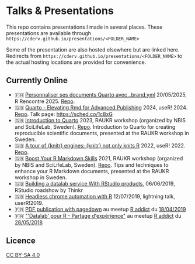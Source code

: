 # Talks & Presentations

This repo contains presentations I made in several places. 
These presentations are available through `https://cderv.github.io/presentations/<FOLDER_NAME>`

Some of the presentation are also hosted elsewhere but are linked here. Redirects from `https://cderv.github.io/presentations/<FOLDER_NAME>` to the actual hosting locations are provided for convenience.

## Currently Online

+ :fr: [Personnaliser ses documents Quarto avec _brand.yml](https://cderv.github.io/rr2025-quarto-brand-yml/) 20/05/2025, R Rencontre 2025. [Repo](https://github.com/cderv/rr2025-quarto-brand-yml).
+ :gb: [Quarto - Elevating Rmd for Advanced Publishing](https://cderv.github.io/user2024-quarto-talk/) 2024, useR! 2024. [Repo](https://github.com/cderv/user2024-quarto-talk). Talk page: https://sched.co/1c8xG
+ :gb: [Introduction to Quarto](https://cderv.github.io/raukr-2023-quarto/) 2023, RAUKR workshop (organized by NBIS and SciLifeLab, Sweden). [Repo](https://github.com/cderv/raukr-2023-quarto). Introduction to Quarto for creating reproducible scientific documents, presented at the RAUKR workshop in Sweden.
+ :gb: [A tour of {knitr} engines: {knitr} not only knits R](https://user2022-knitr-engines.netlify.app/) 2022, useR! 2022. [Repo](https://github.com/cderv/user2022-knitr-engines).
+ :gb: [Boost Your R Markdown Skills](https://raukr-boost-rmd-skills.netlify.app/) 2021, RAUKR workshop (organized by NBIS and SciLifeLab, Sweden). [Repo](https://github.com/cderv/raukr-2021-rmd-boost). Tips and techniques to enhance your R Markdown documents, presented at the RAUKR workshop in Sweden.
+ :gb: [Building a datalab service With RStudio products](https://speakerdeck.com/cderv/building-a-datalab-service), 06/06/2019,  RStudio roadshow by Thinkr
+ :gb: [Headless chrome automation with R](https://cderv.gitlab.io/user2019-crrri/) 12/07/2019, lightning talk, userR!2019.
+ :fr: [PDF publication with pagedown](https://cderv.github.io/presentations/meetupr-pagedown) au meetup [R addict](https://www.meetup.com/fr-FR/rparis/) du [18/04/2019](https://www.meetup.com/fr-FR/rparis/events/259951140/)
+ :fr: ["'Datalab' pour R - Partage d'expérience"](https://cderv.github.io/presentations/MEETUPR-DATALAB) au meetup [R addict](https://www.meetup.com/fr-FR/rparis/) du [28/05/2018](https://www.meetup.com/fr-FR/rparis/events/250768026/)

## Licence

[CC BY-SA 4.0](https://creativecommons.org/licenses/by-sa/4.0/)
